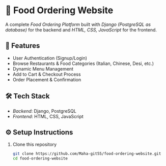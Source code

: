 # 🍔 Food Ordering Website  

A complete *Food Ordering Platform* built with *Django (PostgreSQL as database)* for the backend and *HTML, CSS, JavaScript* for the frontend.  

## 🚀 Features  
- User Authentication (Signup/Login)  
- Browse Restaurants & Food Categories (Italian, Chinese, Desi, etc.)  
- Dynamic Menu Management  
- Add to Cart & Checkout Process  
- Order Placement & Confirmation  

## 🛠 Tech Stack  
- *Backend*: Django, PostgreSQL  
- *Frontend*: HTML, CSS, JavaScript  

## ⚙ Setup Instructions  

1. Clone this repository  
   ```bash
   git clone https://github.com/Maha-git55/food-ordering-website.git
   cd food-ordering-website